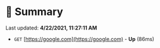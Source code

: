 # 📖 Summary
Last updated: **4/22/2021, 11:27:11 AM**

- `GET` [https://google.com](https://google.com) - **Up** (86ms)
